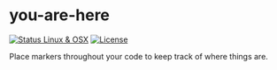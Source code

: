 # you-are-here

[![Status Linux & OSX](https://img.shields.io/travis/JacobGinsparg/you-are-here.svg?label=Linux%20%26%20OSX)](https://travis-ci.org/JacobGinsparg/you-are-here)
[![License](https://img.shields.io/apm/l/atom-clock.svg)](https://github.com/JacobGinsparg/you-are-here/blob/master/LICENSE.md)

Place markers throughout your code to keep track of where things are.
